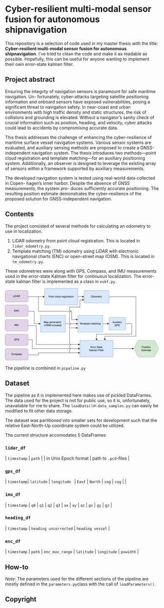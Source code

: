 # Cyber-resilient multi-modal sensor fusion for autonomous shipnavigation

This repository is a selection of code used in my master thesis with the title: **Cyber-resilient multi-modal sensor fusion for autonomous shipnavigation**. I've tried to clean the code and make it as readable as possible. Hopefully, this can be useful for anyone wanting to implement their own error-state kalman filter.

## Project abstract
Ensuring the integrity of navigation sensors is paramount for safe maritime navigation. Un- fortunately, cyber-attacks targeting satellite positioning information and onboard sensors have exposed vulnerabilities, posing a significant threat to navigation safety. In near-coast and urban environments with high traffic density and static structures, the risk of collisions and grounding is elevated. Without a navigator’s sanity check of crucial information such as position, heading, and velocity, cyber attacks could lead to accidents by compromising accurate data.

This thesis addresses the challenge of enhancing the cyber-resilience of maritime surface vessel navigation systems. Various sensor systems are evaluated, and auxiliary sensing methods are proposed to create a GNSS-independent navigation system. The thesis introduces two methods—point cloud registration and template matching—for an auxiliary positioning system. Additionally, an observer is designed to leverage the existing array of sensors within a framework supported by auxiliary measurements.

The developed navigation system is tested using real-world data collected in Copen- hagen’s inner harbor. Despite the absence of GNSS measurements, the system pro- duces sufficiently accurate positioning. The resulting position estimate demonstrates the cyber-resilience of the proposed solution for GNSS-independent navigation.

## Contents

The project consisted of several methods for calculating an odometry to use in localization.
1. LiDAR odometry from point cloud registration. This is located in `lidar_odometry.py`.
2. Template matching (TM) odometry using LiDAR with electronic navigational charts (ENC) or open-street map (OSM). This is located in `tm_odometry.py`.

These odometries were along with GPS, Compass, and IMU measurements used in the error-state Kalman filter for continuous localization. The error-state kalman filter is implemented as a class in `eskf.py`.

![Project pipeline](/imgs/full_pipeline.png "Project pipeline")

The pipeline is combined in `pipeline.py`

## Dataset

The pipeline as it is implemented here makes use of pickled DataFrames. The data used for the project is not for public use, so it is, unfortunately, unavailable for me to share. The `loadData()`in `data_samples.py` can easily be modified to fit other data storage.

The dataset was partitioned into smaller sets for development such that the relative East-North-Up coordinate system could be utilized.

The current structure accomodates 5 DataFrames: 
### `lidar_df`

| `timestamp` | `path` |
| in Unix Epoch format | path to `.pcd`-files |

### `gps_df`

| `timestamp`| `latitude` | `longitude ` | `East` | `North` | `sog` | `cog` |
| 

### `imu_df`

| `timestamp` | `q0` | `q1` | `q2` | `q3` | `ax` | `ay` | `az` | `gx` | `gy` | `gz` |

### `heading_df`

| `timestamp` | `heading uncorrected` | `heading vessel` |

### `enc_df`

| `timestamp` | `path` | `enc_max_range` | `latitude` | `longitude` | `pxwidth` |

## How-to

*Note*: The parameters used for the different sections of the pipeline are mostly defined in the `parameters.py`class with the call of `loadParameters()`.

## Copyright

